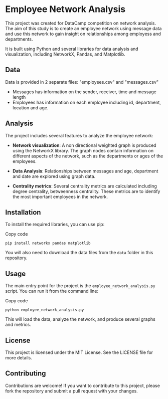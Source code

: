 Employee Network Analysis
=========================

This project was created for DataCamp competition on network analysis. The aim of this study is to create an employee network using message data and use this network to gain insight on relationships among employess and departments. 

It is built using Python and several libraries for data analysis and visualization, including NetworkX, Pandas, and Matplotlib.

Data
------------

Data is provided in 2 separate files: "employees.csv" and "messages.csv"

* Messages has information on the sender, receiver, time and message length
* Employees has information on each employee including id, department, location and age. 

Analysis
------------

The project includes several features to analyze the employee network:

*   **Network visualization**: A non directional weighted graph  is produced using the NetworkX library. The graph nodes contain information on different aspects of the network, such as the departments or ages of the employees.

*   **Data Analysis**: Relationships between messages and age, department and date are explored using graph data.  
    
*   **Centrality metrics**: Several centrality metrics are calculated including degree centrality, betweenness centrality. These metrics are to identify the most important employees in the network.
    
Installation
------------

To install the required libraries, you can use pip:

Copy code

`pip install networkx pandas matplotlib`

You will also need to download the data files from the `data` folder in this repository.

Usage
-----

The main entry point for the project is the `employee_network_analysis.py` script. You can run it from the command line:

Copy code

`python employee_network_analysis.py`

This will load the data, analyze the network, and produce several graphs and metrics. 
    

License
-------

This project is licensed under the MIT License. See the LICENSE file for more details.

Contributing
------------

Contributions are welcome! If you want to contribute to this project, please fork the repository and submit a pull request with your changes.
